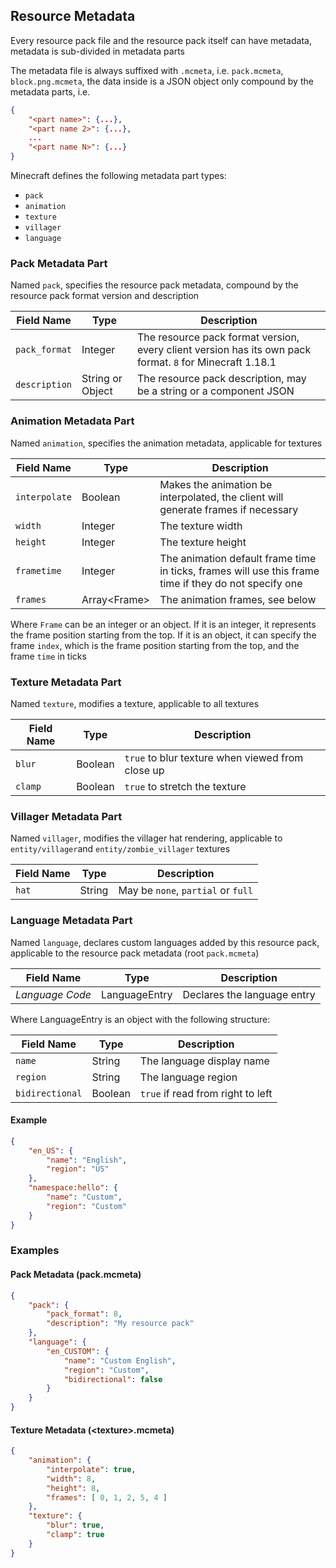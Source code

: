 ## Resource Metadata

Every resource pack file and the resource pack itself can have metadata,
metadata is sub-divided in metadata parts

The metadata file is always suffixed with `.mcmeta`, i.e. `pack.mcmeta`,
`block.png.mcmeta`, the data inside is a JSON object only compound by
the metadata parts, i.e.
```json
{
    "<part name>": {...},
    "<part name 2>": {...},
    ...
    "<part name N>": {...}
}
```

Minecraft defines the following metadata part types:
- `pack`
- `animation`
- `texture`
- `villager`
- `language`


### Pack Metadata Part

Named `pack`, specifies the resource pack metadata, compound by
the resource pack format version and description

| Field Name | Type | Description |
|---|---|---|
| `pack_format` | Integer | The resource pack format version, every client version has its own pack format. `8` for Minecraft 1.18.1
| `description` | String or Object | The resource pack description, may be a string or a component JSON


### Animation Metadata Part

Named `animation`, specifies the animation metadata, applicable for
textures

| Field Name | Type | Description |
|---|---|---|
| `interpolate` | Boolean | Makes the animation be interpolated, the client will generate frames if necessary
| `width` | Integer | The texture width
| `height` | Integer | The texture height
| `frametime` | Integer | The animation default frame time in ticks, frames will use this frame time if they do not specify one
| `frames` | Array\<Frame> | The animation frames, see below

Where `Frame` can be an integer or an object.
If it is an integer, it represents the frame position starting from
the top.
If it is an object, it can specify the frame `index`, which is the
frame position starting from the top, and the frame `time` in ticks


### Texture Metadata Part

Named `texture`, modifies a texture, applicable to all textures

| Field Name | Type | Description |
|---|---|---|
| `blur` | Boolean | `true` to blur texture when viewed from close up
| `clamp` | Boolean | `true` to stretch the texture


### Villager Metadata Part

Named `villager`, modifies the villager hat rendering, applicable to
`entity/villager`and `entity/zombie_villager` textures

| Field Name | Type | Description |
|---|---|---|
| `hat` | String | May be `none`, `partial` or `full`


### Language Metadata Part

Named `language`, declares custom languages added by this resource pack,
applicable to the resource pack metadata (root `pack.mcmeta`)

| Field Name | Type | Description |
|---|---|---|
| *Language Code* | LanguageEntry |  Declares the language entry

Where LanguageEntry is an object with the following structure:

| Field Name | Type | Description |
|---|---|---|
| `name` | String | The language display name |
| `region` | String | The language region |
| `bidirectional` | Boolean | `true` if read from right to left |

#### Example
```json
{
    "en_US": {
        "name": "English",
        "region": "US"
    },
    "namespace:hello": {
        "name": "Custom",
        "region": "Custom"
    }
}
```

### Examples
#### Pack Metadata (pack.mcmeta)
```json
{
    "pack": {
        "pack_format": 8,
        "description": "My resource pack"
    },
    "language": {
        "en_CUSTOM": {
            "name": "Custom English",
            "region": "Custom",
            "bidirectional": false
        }
    }
}
```

#### Texture Metadata (\<texture>.mcmeta)
```json
{
    "animation": {
        "interpolate": true,
        "width": 8,
        "height": 8,
        "frames": [ 0, 1, 2, 5, 4 ]
    },
    "texture": {
        "blur": true,
        "clamp": true
    }
}
```